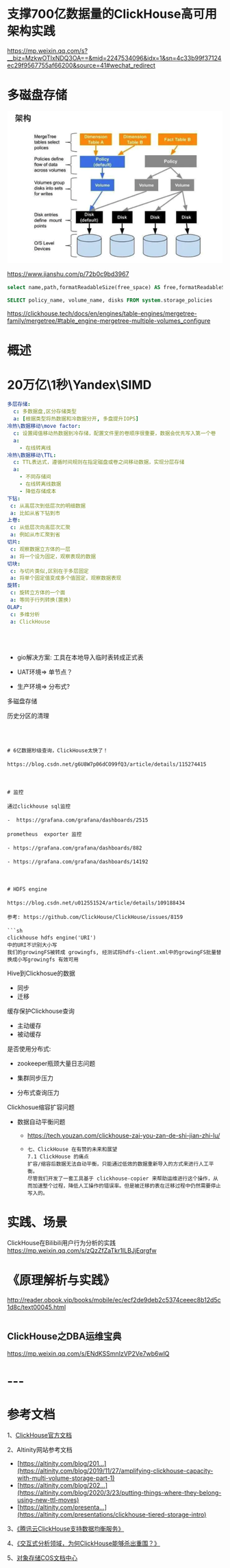 # 支撑700亿数据量的ClickHouse高可用架构实践

https://mp.weixin.qq.com/s?__biz=MzkwOTIxNDQ3OA==&mid=2247534096&idx=1&sn=4c33b99f37124ec29f9567755af66200&source=41#wechat_redirect



# 多磁盘存储

![image-20210415110724132](.img_clickhouse/image-20210415110724132.png)

https://www.jianshu.com/p/72b0c9bd3967 

```sql
select name,path,formatReadableSize(free_space) AS free,formatReadableSize(total_space) AS total,formatReadableSize(keep_free_space) AS reserved from system.disks;
```



```sql
SELECT policy_name, volume_name, disks FROM system.storage_policies
```

https://clickhouse.tech/docs/en/engines/table-engines/mergetree-family/mergetree/#table_engine-mergetree-multiple-volumes_configure



# 概述

# 20万亿\1秒\Yandex\SIMD



```yml
多层存储:
  c: 多数据盘,区分存储类型
  a: [根据类型将热数据和冷数据分开, 多盘提升IOPS]
冷热\数据移动\move factor:
  c: 设置阈值移动热数据到冷存储，配置文件里的卷顺序很重要，数据会优先写入第一个卷
  a:
    - 在线转离线
冷热\数据移动\TTL:
  c: TTL表达式，遵循时间规则在指定磁盘或卷之间移动数据，实现分层存储
  a:  
    - 不同存储间
    - 在线转离线数据
    - 降低存储成本
下钻:
 c: 从高层次到低层次的明细数据
 a: 比如从省下钻到市
上卷:
 c: 从低层次向高层次汇聚 
 a: 例如从市汇聚到省
切片:
 c: 观察数据立方体的一层
 a: 将一个设为固定，观察表现的数据
切块:
 c: 与切片类似,区别在于多层固定
 a: 将单个固定值变成多个值固定，观察数据表现
旋转: 
 c: 旋转立方体的一个面
 a: 等同于行列转换(置换)
OLAP:
 c: 多维分析
 a: ClickHouse

 
 
```

  - gio解决方案: 工具在本地导入临时表转成正式表

- UAT环境=> 单节点？
- 生产环境=> 分布式?



多磁盘存储





历史分区的清理


```



# 6亿数据秒级查询，ClickHouse太快了！

https://blog.csdn.net/g6U8W7p06dCO99fQ3/article/details/115274415



# 监控

通过clickhouse sql监控

-  https://grafana.com/grafana/dashboards/2515

prometheus  exporter 监控

- https://grafana.com/grafana/dashboards/882

- https://grafana.com/grafana/dashboards/14192



# HDFS engine

https://blog.csdn.net/u012551524/article/details/109188434

参考: https://github.com/ClickHouse/ClickHouse/issues/8159

​```sh
clickhouse hdfs engine('URI')  
中的URI不识别大小写
我们的growingFS被转成 growingfs, 经测试将hdfs-client.xml中的growingFS批量替换成小写growingfs 有效可用
```

Hive到Clickhosue的数据

- 同步
- 迁移



缓存保护Clickhouse查询

- 主动缓存
- 被动缓存



是否使用分布式:

- zookeeper瓶颈大量日志问题

- 集群同步压力
- 分布式查询压力



Clickhosue缩容扩容问题

- 数据自动平衡问题

  - https://tech.youzan.com/clickhouse-zai-you-zan-de-shi-jian-zhi-lu/

  - ```
    七、ClickHouse 在有赞的未来和展望
    7.1 ClickHouse 的痛点
    扩容/缩容后数据无法自动平衡，只能通过低效的数据重新导入的方式来进行人工平衡。
    尽管我们开发了一套工具基于 clickhouse-copier 来帮助运维进行这个操作，从而加速整个过程，降低人工操作的错误率。但是被迁移的表在迁移过程中仍然需要停止写入的。

# 实践、场景

ClickHouse在Bilibili用户行为分析的实践
https://mp.weixin.qq.com/s/zQzZfZaTkr1ILBJjEqrgfw



# 《原理解析与实践》

http://reader.obook.vip/books/mobile/ec/ecf2de9deb2c5374ceeec8b12d5c1d8c/text00045.html

```

```



## ClickHouse之DBA运维宝典

https://mp.weixin.qq.com/s/ENdKSSmnIzVP2Ve7wb6wlQ



# ---



# **参考文档**

1、[ClickHouse官方文档](https://clickhouse.tech/docs/zh/)

2、Altinity网站参考文档

* [https://altinity.com/blog/201...](https://altinity.com/blog/2019/11/27/amplifying-clickhouse-capacity-with-multi-volume-storage-part-1)
* [https://altinity.com/blog/202...](https://altinity.com/blog/2020/3/23/putting-things-where-they-belong-using-new-ttl-moves)
* [https://altinity.com/presenta...](https://altinity.com/presentations/clickhouse-tiered-storage-intro)

3、[《腾讯云ClickHouse支持数据均衡服务》](https://cloud.tencent.com/developer/article/1688478?from=10680)

4、[《交互式分析领域，为何ClickHouse能够杀出重围？》](https://mp.weixin.qq.com/s?__biz=MzI2NDU4OTExOQ==&mid=2247508197&idx=1&sn=b8924b10f61c22537568a42f326bfa04&scene=21#wechat_redirect)

5、[对象存储COS文档中心](https://cloud.tencent.com/document/product/436?from=10680)





